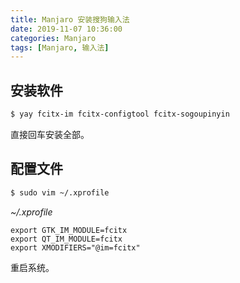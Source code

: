 ```yaml
---
title: Manjaro 安装搜狗输入法
date: 2019-11-07 10:36:00
categories: Manjaro
tags: [Manjaro, 输入法]
---
```


## 安装软件

```bash
$ yay fcitx-im fcitx-configtool fcitx-sogoupinyin
```

直接回车安装全部。

## 配置文件

```bash
$ sudo vim ~/.xprofile
```

*~/.xprofile*

```
export GTK_IM_MODULE=fcitx
export QT_IM_MODULE=fcitx
export XMODIFIERS="@im=fcitx"
```

重启系统。

